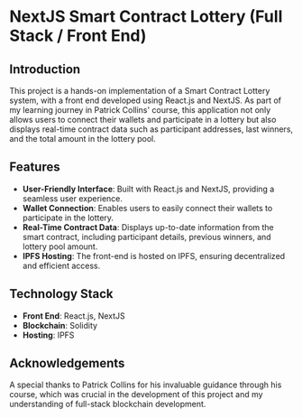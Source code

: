 # NextJS Smart Contract Lottery (Full Stack / Front End)

## Introduction
This project is a hands-on implementation of a Smart Contract Lottery system, with a front end developed using React.js and NextJS. As part of my learning journey in Patrick Collins' course, this application not only allows users to connect their wallets and participate in a lottery but also displays real-time contract data such as participant addresses, last winners, and the total amount in the lottery pool.

## Features
- **User-Friendly Interface**: Built with React.js and NextJS, providing a seamless user experience.
- **Wallet Connection**: Enables users to easily connect their wallets to participate in the lottery.
- **Real-Time Contract Data**: Displays up-to-date information from the smart contract, including participant details, previous winners, and lottery pool amount.
- **IPFS Hosting**: The front-end is hosted on IPFS, ensuring decentralized and efficient access.


## Technology Stack
- **Front End**: React.js, NextJS
- **Blockchain**: Solidity
- **Hosting**: IPFS

## Acknowledgements
A special thanks to Patrick Collins for his invaluable guidance through his course, which was crucial in the development of this project and my understanding of full-stack blockchain development.
